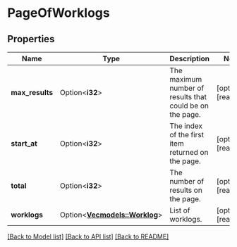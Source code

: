 # PageOfWorklogs

## Properties

Name | Type | Description | Notes
------------ | ------------- | ------------- | -------------
**max_results** | Option<**i32**> | The maximum number of results that could be on the page. | [optional][readonly]
**start_at** | Option<**i32**> | The index of the first item returned on the page. | [optional][readonly]
**total** | Option<**i32**> | The number of results on the page. | [optional][readonly]
**worklogs** | Option<[**Vec<models::Worklog>**](Worklog.md)> | List of worklogs. | [optional][readonly]

[[Back to Model list]](../README.md#documentation-for-models) [[Back to API list]](../README.md#documentation-for-api-endpoints) [[Back to README]](../README.md)


